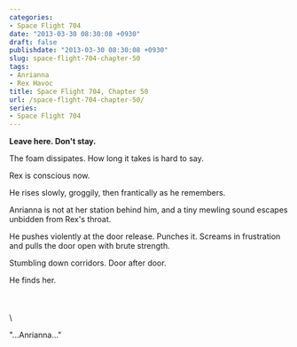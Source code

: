 ```yaml
---
categories:
- Space Flight 704
date: "2013-03-30 08:30:08 +0930"
draft: false
publishdate: "2013-03-30 08:30:08 +0930"
slug: space-flight-704-chapter-50
tags:
- Anrianna
- Rex Havoc
title: Space Flight 704, Chapter 50
url: /space-flight-704-chapter-50/
series:
- Space Flight 704
---
```

**Leave here. Don't stay.**

The foam dissipates. How long it takes is hard to say.

Rex is conscious now.

He rises slowly, groggily, then frantically as he remembers.

Anrianna is not at her station behind him, and a tiny mewling sound escapes unbidden from Rex's throat.

He pushes violently at the door release. Punches it. Screams in frustration and pulls the door open with brute strength.

Stumbling down corridors. Door after door.

He finds her.
\
\
\
\
\

"...Anrianna..."
